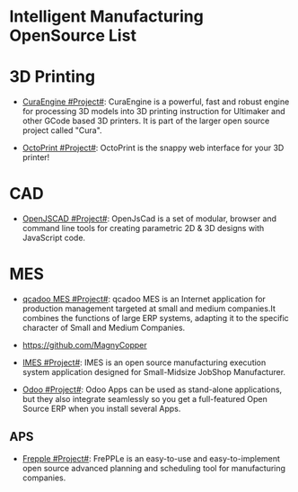 # Intelligent Manufacturing OpenSource List

# 3D Printing

- [CuraEngine #Project#](https://github.com/Ultimaker/CuraEngine): CuraEngine is a powerful, fast and robust engine for processing 3D models into 3D printing instruction for Ultimaker and other GCode based 3D printers. It is part of the larger open source project called "Cura".

- [OctoPrint #Project#](https://github.com/foosel/OctoPrint): OctoPrint is the snappy web interface for your 3D printer!

# CAD

- [OpenJSCAD #Project#](https://openjscad.org/): OpenJsCad is a set of modular, browser and command line tools for creating parametric 2D & 3D designs with JavaScript code.

# MES

- [qcadoo MES #Project#](https://github.com/qcadoo/mes): qcadoo MES is an Internet application for production management targeted at small and medium companies.It combines the functions of large ERP systems, adapting it to the specific character of Small and Medium Companies.

- https://github.com/MagnyCopper

- [IMES #Project#](https://github.com/jukbot/smart-industry): IMES is an open source manufacturing execution system application designed for Small-Midsize JobShop Manufacturer.

- [Odoo #Project#](https://github.com/odoo/odoo): Odoo Apps can be used as stand-alone applications, but they also integrate seamlessly so you get a full-featured Open Source ERP when you install several Apps.

## APS

- [Frepple #Project#](https://github.com/frePPLe/frepple): FrePPLe is an easy-to-use and easy-to-implement open source advanced planning and scheduling tool for manufacturing companies.
